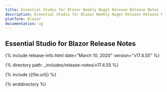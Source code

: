 ```yaml
---
title: Essential Studio for Blazor Weekly Nuget Release Release Notes  
description: Essential Studio for Blazor Weekly Nuget Release Release Notes  
platform: Blazor
documentation: ug
---
```


##  Essential Studio for Blazor  Release Notes  

{% include release-info.html date="March 10, 2020"  version="v17.4.55" %} 

{% directory path: _includes/release-notes/v17.4.55 %}

{% include {{file.url}} %}

{% enddirectory %}


